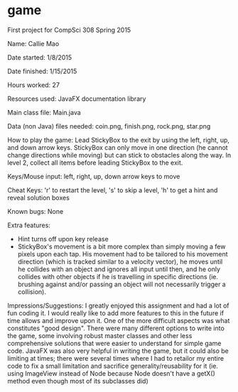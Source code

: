 game
====

First project for CompSci 308 Spring 2015

Name: Callie Mao 

Date started: 1/8/2015

Date finished: 1/15/2015

Hours worked: 27

Resources used: JavaFX documentation library

Main class file: Main.java

Data (non Java) files needed: coin.png, finish.png, rock.png, star.png

How to play the game: Lead StickyBox to the exit by using the left, right, up, and down arrow keys. StickyBox can only move in one direction (he cannot change directions while moving) but can stick to obstacles along the way.  In level 2, collect all items before leading StickyBox to the exit. 

Keys/Mouse input: left, right, up, down arrow keys to move

Cheat Keys:  'r' to restart the level, 's' to skip a level, 'h' to get a hint and reveal solution boxes

Known bugs: None

Extra features: 
- Hint turns off upon key release
- StickyBox's movement is a bit more complex than simply moving a few pixels upon each tap. His movement had to be tailored to his movement direction (which is tracked similar to a velocity vector), he moves until he collides with an object and ignores all input until then, and he only collides with other objects if he is travelling in specific directions (ie. brushing against and/or passing an object will not necessarily trigger a collision). 

Impressions/Suggestions: I greatly enjoyed this assignment and had a lot of fun coding it. I would really like to add more features to this in the future if time allows and improve upon it. One of the more difficult aspects was what constitutes "good design". There were many different options to write into the game, some involving robust master classes and other less comprehensive solutions that were easier to understand for simple game code. JavaFX was also very helpful in writing the game, but it could also be limiting at times; there were several times where I had to retailor my entire code to fix a small limitation and sacrifice generality/reusability for it (ie. using ImageView instead of Node because Node doesn't have a getX() method even though most of its subclasses did)

